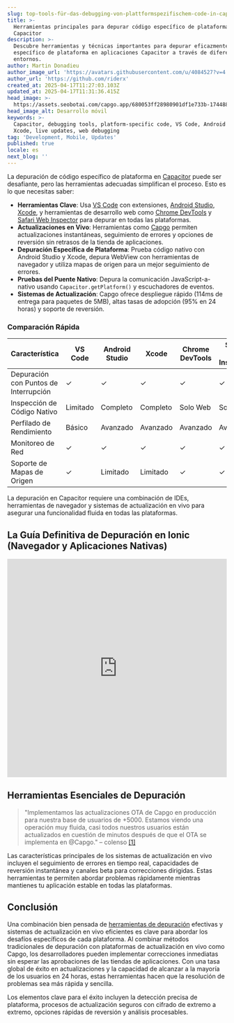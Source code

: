 ```yaml
---
slug: top-tools-für-das-debugging-von-plattformspezifischem-code-in-capacitor
title: >-
  Herramientas principales para depurar código específico de plataforma en
  Capacitor
description: >-
  Descubre herramientas y técnicas importantes para depurar eficazmente código
  específico de plataforma en aplicaciones Capacitor a través de diferentes
  entornos.
author: Martin Donadieu
author_image_url: 'https://avatars.githubusercontent.com/u/4084527?v=4'
author_url: 'https://github.com/riderx'
created_at: 2025-04-17T11:27:03.103Z
updated_at: 2025-04-17T11:31:36.415Z
head_image: >-
  https://assets.seobotai.com/capgo.app/680053ff28980901df1e733b-1744889496415.jpg
head_image_alt: Desarrollo móvil
keywords: >-
  Capacitor, debugging tools, platform-specific code, VS Code, Android Studio,
  Xcode, live updates, web debugging
tag: 'Development, Mobile, Updates'
published: true
locale: es
next_blog: ''
---
```

La depuración de código específico de plataforma en [Capacitor](https://capacitorjs.com/) puede ser desafiante, pero las herramientas adecuadas simplifican el proceso. Esto es lo que necesitas saber:

-   **Herramientas Clave**: Usa [VS Code](https://code.visualstudio.com/) con extensiones, [Android Studio](https://developer.android.com/studio), [Xcode](https://developer.apple.com/xcode/), y herramientas de desarrollo web como [Chrome DevTools](https://developer.chrome.com/docs/devtools/overview) y [Safari Web Inspector](https://developer.apple.com/documentation/safari-developer-tools/web-inspector) para depurar en todas las plataformas.
-   **Actualizaciones en Vivo**: Herramientas como [Capgo](https://capgo.app/) permiten actualizaciones instantáneas, seguimiento de errores y opciones de reversión sin retrasos de la tienda de aplicaciones.
-   **Depuración Específica de Plataforma**: Prueba código nativo con Android Studio y Xcode, depura WebView con herramientas de navegador y utiliza mapas de origen para un mejor seguimiento de errores.
-   **Pruebas del Puente Nativo**: Depura la comunicación JavaScript-a-nativo usando `Capacitor.getPlatform()` y escuchadores de eventos.
-   **Sistemas de Actualización**: Capgo ofrece despliegue rápido (114ms de entrega para paquetes de 5MB), altas tasas de adopción (95% en 24 horas) y soporte de reversión.

### Comparación Rápida

| Característica | VS Code | Android Studio | Xcode | Chrome DevTools | Safari Web Inspector |
| --- | --- | --- | --- | --- | --- |
| Depuración con Puntos de Interrupción | ✓   | ✓   | ✓   | ✓   | ✓   |
| Inspección de Código Nativo | Limitado | Completo | Completo | Solo Web | Solo Web |
| Perfilado de Rendimiento | Básico | Avanzado | Avanzado | Avanzado | Avanzado |
| Monitoreo de Red | ✓   | ✓   | ✓   | ✓   | ✓   |
| Soporte de Mapas de Origen | ✓   | Limitado | Limitado | ✓   | ✓   |

La depuración en Capacitor requiere una combinación de IDEs, herramientas de navegador y sistemas de actualización en vivo para asegurar una funcionalidad fluida en todas las plataformas.

## La Guía Definitiva de Depuración en Ionic (Navegador y Aplicaciones Nativas)

<iframe src="https://www.youtube.com/embed/akh6V6Yw1lw" aria-label="YouTube video player" frameborder="0" allow="accelerometer; autoplay; clipboard-write; encrypted-media; gyroscope; picture-in-picture; web-share" referrerpolicy="strict-origin-when-cross-origin" style="width: 100%; height: 500px;" allowfullscreen></iframe>

## Herramientas Esenciales de Depuración

> "Implementamos las actualizaciones OTA de Capgo en producción para nuestra base de usuarios de +5000. Estamos viendo una operación muy fluida, casi todos nuestros usuarios están actualizados en cuestión de minutos después de que el OTA se implementa en @Capgo." – colenso [\[1\]](https://capgo.app/)

Las características principales de los sistemas de actualización en vivo incluyen el seguimiento de errores en tiempo real, capacidades de reversión instantánea y canales beta para correcciones dirigidas. Estas herramientas te permiten abordar problemas rápidamente mientras mantienes tu aplicación estable en todas las plataformas.

## Conclusión

Una combinación bien pensada de [herramientas de depuración](https://capgo.app/docs/plugin/debugging/) efectivas y sistemas de actualización en vivo eficientes es clave para abordar los desafíos específicos de cada plataforma. Al combinar métodos tradicionales de depuración con plataformas de actualización en vivo como Capgo, los desarrolladores pueden implementar correcciones inmediatas sin esperar las aprobaciones de las tiendas de aplicaciones. Con una tasa global de éxito en actualizaciones y la capacidad de alcanzar a la mayoría de los usuarios en 24 horas, estas herramientas hacen que la resolución de problemas sea más rápida y sencilla.

Los elementos clave para el éxito incluyen la detección precisa de plataforma, procesos de actualización seguros con cifrado de extremo a extremo, opciones rápidas de reversión y análisis procesables.
